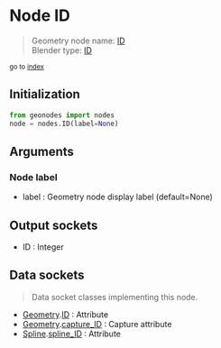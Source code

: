
# Node ID

> Geometry node name: [ID](https://docs.blender.org/manual/en/latest/modeling/geometry_nodes/input/id.html)<br>
  Blender type: [ID](https://docs.blender.org/api/current/bpy.types.GeometryNodeInputID.html)
  
<sub>go to [index](/docs/index.md)</sub>

Initialization
--------------

```python
from geonodes import nodes
node = nodes.ID(label=None)
```



## Arguments


### Node label

- label : Geometry node display label (default=None)

## Output sockets

- ID : Integer

## Data sockets

> Data socket classes implementing this node.
  
  
- [Geometry](/docs/sockets/Geometry.md).[ID](/docs/sockets/Geometry.md#id) : Attribute
- [Geometry](/docs/sockets/Geometry.md).[capture_ID](/docs/sockets/Geometry.md#capture_id) : Capture attribute
- [Spline](/docs/sockets/Spline.md).[spline_ID](/docs/sockets/Spline.md#spline_id) : Attribute
  
